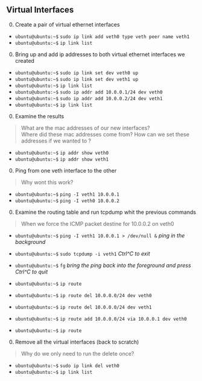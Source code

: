## Virtual Interfaces

0. Create a pair of virtual ethernet interfaces 

  * `ubuntu@ubuntu:~$` `sudo ip link add veth0 type veth peer name veth1`
  * `ubuntu@ubuntu:~$` `ip link list`

0. Bring up and add ip addresses to both virtual ethernet interfaces we created

  * `ubuntu@ubuntu:~$` `sudo ip link set dev veth0 up`
  * `ubuntu@ubuntu:~$` `sudo ip link set dev veth1 up`
  * `ubuntu@ubuntu:~$` `ip link list`
  * `ubuntu@ubuntu:~$` `sudo ip addr add 10.0.0.1/24 dev veth0`
  * `ubuntu@ubuntu:~$` `sudo ip addr add 10.0.0.2/24 dev veth1`
  * `ubuntu@ubuntu:~$` `ip link list`

0. Examine the results
  
  > What are the mac addresses of our new interfaces?  
  > Where did these mac addresses come from?
  > How can we set these addresses if we wanted to ?

  * `ubuntu@ubuntu:~$` `ip addr show veth0`
  * `ubuntu@ubuntu:~$` `ip addr show veth1`

0. Ping from one veth interface to the other

  > Why wont this work?

  * `ubuntu@ubuntu:~$` `ping -I veth1 10.0.0.1`
  * `ubuntu@ubuntu:~$` `ping -I veth0 10.0.0.2`

0. Examine the routing table and run tcpdump whit the previous commands

  > When we force the ICMP packet destine for 10.0.0.2 on veth0 

  * `ubuntu@ubuntu:~$` `ping -I veth1 10.0.0.1 > /dev/null &` _ping in the background_
  * `ubuntu@ubuntu:~$` `sudo tcpdump -i veth1` _Ctrl^C to exit_
  * `ubuntu@ubuntu:~$` `fg` _bring the ping back into the foreground and press Ctrl^C to quit_
  * `ubuntu@ubuntu:~$` `ip route`


  * `ubuntu@ubuntu:~$` `ip route del 10.0.0.0/24 dev veth0`
  * `ubuntu@ubuntu:~$` `ip route del 10.0.0.0/24 dev veth1`
  * `ubuntu@ubuntu:~$` `ip route add 10.0.0.0/24 via 10.0.0.1 dev veth0`
  * `ubuntu@ubuntu:~$` `ip route`

0. Remove all the virtual interfaces (back to scratch)

  > Why do we only need to run the delete once?

  * `ubuntu@ubuntu:~$` `sudo ip link del veth0`
  * `ubuntu@ubuntu:~$` `ip link list`

